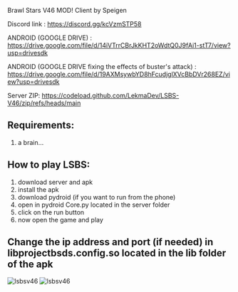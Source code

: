 Brawl Stars V46 MOD! Client by Speigen

Discord link : https://discord.gg/kcVzmSTP58

ANDROID (GOOGLE DRIVE) : https://drive.google.com/file/d/14iVTrrCBrJkKHT2oWdtQ0J9fAi1-stT7/view?usp=drivesdk

ANDROID (GOOGLE DRIVE fixing the effects of buster's attack) : https://drive.google.com/file/d/19AXMsywbYD8hFcudjglXVcBbDVr268EZ/view?usp=drivesdk

Server ZIP: https://codeload.github.com/LekmaDev/LSBS-V46/zip/refs/heads/main

## Requirements: ##
1. a brain...

## How to play LSBS: ##
1. download server and apk
2. install the apk
3. download pydroid (if you want to run from the phone)
4. open in pydroid Core.py located in the server folder
5. click on the run button
6. now open the game and play

## Change the ip address and port (if needed) in libprojectbsds.config.so located in the lib folder of the apk ##

![lsbsv46](https://cdn.discordapp.com/attachments/1040608064681803827/1072136009237659718/Screenshot_20230206_183338.jpg)
![lsbsv46](https://cdn.discordapp.com/attachments/1040608064681803827/1072136009623552072/Screenshot_20230206_184033.jpg)
